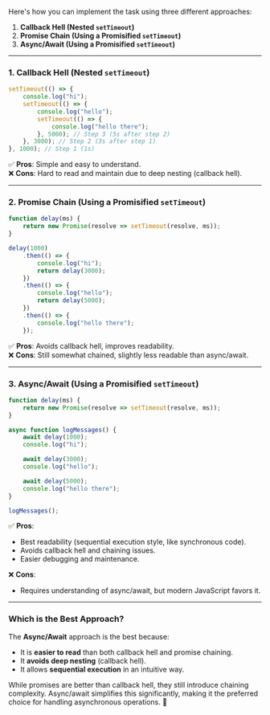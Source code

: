 Here's how you can implement the task using three different approaches:  

1. **Callback Hell (Nested `setTimeout`)**  
2. **Promise Chain (Using a Promisified `setTimeout`)**  
3. **Async/Await (Using a Promisified `setTimeout`)**  

---

### **1. Callback Hell (Nested `setTimeout`)**
```javascript
setTimeout(() => {
    console.log("hi");
    setTimeout(() => {
        console.log("hello");
        setTimeout(() => {
            console.log("hello there");
        }, 5000); // Step 3 (5s after step 2)
    }, 3000); // Step 2 (3s after step 1)
}, 1000); // Step 1 (1s)
```
✅ **Pros**: Simple and easy to understand.  
❌ **Cons**: Hard to read and maintain due to deep nesting (callback hell).  

---

### **2. Promise Chain (Using a Promisified `setTimeout`)**
```javascript
function delay(ms) {
    return new Promise(resolve => setTimeout(resolve, ms));
}

delay(1000)
    .then(() => {
        console.log("hi");
        return delay(3000);
    })
    .then(() => {
        console.log("hello");
        return delay(5000);
    })
    .then(() => {
        console.log("hello there");
    });
```
✅ **Pros**: Avoids callback hell, improves readability.  
❌ **Cons**: Still somewhat chained, slightly less readable than async/await.  

---

### **3. Async/Await (Using a Promisified `setTimeout`)**
```javascript
function delay(ms) {
    return new Promise(resolve => setTimeout(resolve, ms));
}

async function logMessages() {
    await delay(1000);
    console.log("hi");

    await delay(3000);
    console.log("hello");

    await delay(5000);
    console.log("hello there");
}

logMessages();
```
✅ **Pros**:  
- Best readability (sequential execution style, like synchronous code).  
- Avoids callback hell and chaining issues.  
- Easier debugging and maintenance.  

❌ **Cons**:  
- Requires understanding of async/await, but modern JavaScript favors it.  

---

### **Which is the Best Approach?**
The **Async/Await** approach is the best because:  
- It is **easier to read** than both callback hell and promise chaining.  
- It **avoids deep nesting** (callback hell).  
- It allows **sequential execution** in an intuitive way.  

While promises are better than callback hell, they still introduce chaining complexity. Async/await simplifies this significantly, making it the preferred choice for handling asynchronous operations. 🚀
